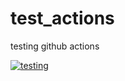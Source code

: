 # test_actions

testing github actions

[![testing](https://github.com/jubelcassio/test_actions/actions/workflows/main.yml/badge.svg)](https://github.com/jubelcassio/test_actions/actions/workflows/main.yml)

